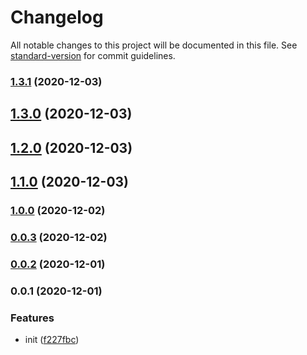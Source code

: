 # Changelog

All notable changes to this project will be documented in this file. See [standard-version](https://github.com/conventional-changelog/standard-version) for commit guidelines.

### [1.3.1](https://github.com/gaius-qi/ali-dcdn/compare/v1.3.0...v1.3.1) (2020-12-03)

## [1.3.0](https://github.com/gaius-qi/ali-dcdn/compare/v1.2.0...v1.3.0) (2020-12-03)

## [1.2.0](https://github.com/gaius-qi/ali-dcdn/compare/v1.1.0...v1.2.0) (2020-12-03)

## [1.1.0](https://github.com/gaius-qi/ali-dcdn/compare/v1.0.0...v1.1.0) (2020-12-03)

### [1.0.0](https://github.com/gaius-qi/ali-dcdn/compare/v0.0.3...v1.0.0) (2020-12-02)

### [0.0.3](https://github.com/gaius-qi/ali-dcdn/compare/v0.0.2...v0.0.3) (2020-12-02)

### [0.0.2](https://github.com/gaius-qi/ali-dcdn/compare/v0.0.1...v0.0.2) (2020-12-01)

### 0.0.1 (2020-12-01)

### Features

- init ([f227fbc](https://github.com/gaius-qi/ali-dcdn/commit/f227fbc99b6a394139ff31c01bb760235575bf5e))
